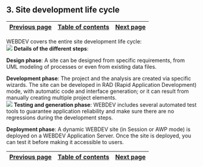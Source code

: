 
## 3. Site development life cycle
			

| [Previous page](../Concepts_WB/1410087113.md) | [Table of contents](../Concepts_WB/1410087102.md) | [Next page](../Concepts_WB/1410087115.md) |
| --- | --- | --- |



<a name="NOTE1"></a>
<a name="NOTE1_1"></a>
WEBDEV covers the entire site development life cycle:<br>![](https://doc.pcsoft.fr/en-US/images/image.awp?langid=3&name=P2-cycle%20de%20developpement%20d'un%20site.gif)
**Details of the different steps**:

**Design phase**: A site can be designed from specific requirements, from UML modeling of processes or even from existing data files.

**Development phase**: The project and the analysis are created via specific wizards. The site can be developed in RAD (Rapid Application Development) mode, with automatic code and interface generation; or it can result from manually creating multiple project elements.<br>![](https://doc.pcsoft.fr/en-US/images/image.awp?langid=3&name=P2-cycle%20de%20developpement%20d'un%20site-2.gif)
**Testing and generation phase**: WEBDEV includes several automated test tools to guarantee application reliability and make sure there are no regressions during the development steps.

**Deployment phase**: A dynamic WEBDEV site (in Session or AWP mode) is deployed on a WEBDEV Application Server. Once the site is deployed, you can test it before making it accessible to users.

| [Previous page](../Concepts_WB/1410087113.md) | [Table of contents](../Concepts_WB/1410087102.md) | [Next page](../Concepts_WB/1410087115.md) |
| --- | --- | --- |




